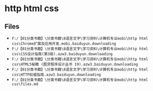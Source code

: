 # http html css

## Files

- `F:/【01分类书籍】\分类书籍\8语言文字\学习资料\计算机专业mobi\http html css\Chrome扩展及应用开发.mobi.baiduyun.downloading`
- `F:/【01分类书籍】\分类书籍\8语言文字\学习资料\计算机专业mobi\http html css\CSS设计指南(第3版).azw3.baiduyun.downloading`
- `F:/【01分类书籍】\分类书籍\8语言文字\学习资料\计算机专业mobi\http html css\HTML5秘籍 (图灵程序设计丛书 19).azw3.baiduyun.downloading`
- `F:/【01分类书籍】\分类书籍\8语言文字\学习资料\计算机专业mobi\http html css\HTTP权威指南.azw3.baiduyun.downloading`
- `F:/【01分类书籍】\分类书籍\8语言文字\学习资料\计算机专业mobi\http html css\files.md`
